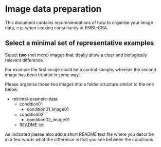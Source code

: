 # Image data preparation

This document contains recommendations of how to organise your image data, e.g. when seeking consultancy at EMBL-CBA.

## Select a minimal set of representative examples

Select **two** (not more) images that ideally show a clear and biologically relevant difference.

For example the first image could be a control sample, whereas the second image has been treated in some way.

Please organise those two images into a folder structure similar to the one below:

- minimal-example-data
    - condition01
        - condition01_image01
    - condition02
        - condition02_image01
    - README.txt

As indicated please also add a short README text file where you describe in a few words what the difference is that you see between the conditions.

